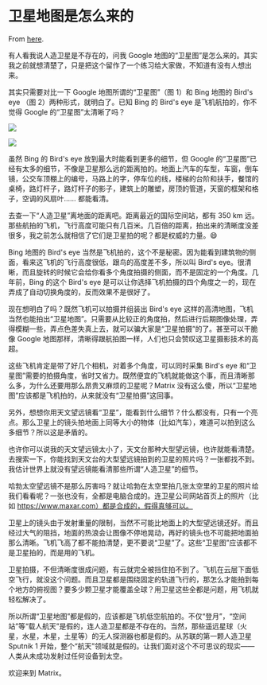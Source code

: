 # 卫星地图是怎么来的

From [here](https://yinwang1.substack.com/p/542).

有人看我说人造卫星是不存在的，问我 Google 地图的“卫星图”是怎么来的。其实我之前就想清楚了，只是把这个留作了一个练习给大家做，不知道有没有人想出来。

其实只需要对比一下 Google 地图所谓的“卫星图”（图 1）和 Bing 地图的 Bird's eye （图 2）两种形式，就明白了。已知 Bing 的 Bird's eye 是飞机航拍的，你不觉得 Google 的“卫星图”太清晰了吗？

![](https://substackcdn.com/image/fetch/w_1456,c_limit,f_auto,q_auto:good,fl_progressive:steep/https%3A%2F%2Fsubstack-post-media.s3.amazonaws.com%2Fpublic%2Fimages%2F217301e3-bdd1-406f-8008-045c2fb88f26_2000x1397.jpeg)

![](https://substackcdn.com/image/fetch/w_1456,c_limit,f_auto,q_auto:good,fl_progressive:steep/https%3A%2F%2Fsubstack-post-media.s3.amazonaws.com%2Fpublic%2Fimages%2F33cade6f-95bf-4d7d-9c9d-7a9ccfe21c36_2000x1204.jpeg)

虽然 Bing 的 Bird's eye 放到最大时能看到更多的细节，但 Google 的“卫星图”已经有太多的细节，不像是卫星那么远的距离拍的。地面上汽车的车型，车窗，倒车镜，公交车顶棚上的编号，马路上的字，停车位的线，楼梯的台阶和扶手，餐馆的桌椅，路灯杆子，路灯杆子的影子，建筑上的雕塑，房顶的管道，天窗的框架和格子，空调的风扇叶…… 都能看清。

去查一下“人造卫星”离地面的距离吧。距离最近的国际空间站，都有 350 km 远。那些航拍的飞机，飞行高度可能只有几百米。几百倍的距离，拍出来的清晰度没差很多，我之前怎么就相信了它们是卫星拍的呢？都是权威的力量。😄

Bing 地图的 Bird's eye 当然是飞机拍的，这个不是秘密。因为能看到建筑物的侧面，看来这飞机的飞行高度很低，跟鸟的高度差不多，所以叫 Bird's eye。很清晰，而且旋转的时候它会给你看多个角度拍摄的侧面，而不是固定的一个角度。几年前，Bing 的这个 Bird's eye 是可以让你选择飞机拍摄的四个角度之一的，现在弄成了自动切换角度的，反而效果不是很好了。

现在想明白了吗？既然飞机可以拍摄并组装出 Bird's eye 这样的高清地图，飞机当然也能拍出“卫星地图”。只需要从比较正的角度拍，然后进行后期图像处理，弄得模糊一些，弄点色差失真上去，就可以骗大家是“卫星拍摄”的了。甚至可以干脆像 Google 地图那样，清晰得跟航拍图一样，人们也只会赞叹这卫星摄影技术的高超。

这些飞机肯定是带了好几个相机，对着多个角度，可以同时采集 Bird's eye 和“卫星图”需要的拍摄角度，省时又省力。既然便宜的飞机就能做这个事，而且清晰那么多，为什么还要用那么昂贵又麻烦的卫星呢？Matrix 没有这么傻，所以“卫星地图”应该都是飞机拍的，从来就没有“卫星拍摄”这回事。

另外，想想你用天文望远镜看“卫星”，能看到什么细节？什么都没有，只有一个亮点。那么卫星上的镜头拍地面上同等大小的物体（比如汽车），难道可以拍到这么多细节？所以这是矛盾的。

也许你可以说我的天文望远镜太小了，天文台那种大型望远镜，也许就能看清楚。去搜索一下，你能找到天文台的大型望远镜拍到的卫星的照片吗？一张都找不到。我估计世界上就没有望远镜能看清那些所谓“人造卫星”的细节。

哈勃太空望远镜不是那么厉害吗？就让哈勃在太空里拍几张太空里的卫星的照片给我们看看呢？一张也没有，全都是电脑合成的。连卫星公司网站首页上的照片（比如 https://www.maxar.com）都是合成的，假得真够可以。

卫星上的镜头由于发射重量的限制，当然不可能比地面上的大型望远镜还好。而且经过大气的阻挡，地面的热浪会让图像不停地晃动，再好的镜头也不可能把地面拍那么清晰。飞机飞高了都不能拍清楚，更不要说“卫星”了。这些“卫星图”应该都不是卫星拍的，而是用的飞机。

卫星拍摄，不但清晰度很成问题，有云就完全被挡住拍不到了。飞机在云层下面低空飞行，就没这个问题。而且卫星都是围绕固定的轨道飞行的，那怎么才能拍到每个地方的俯视图？要多少颗卫星才能覆盖全球？用卫星这些全都是问题，用飞机就轻松解决了。

所以所谓“卫星地图”都是假的，应该都是飞机低空航拍的。不仅“登月”，“空间站”等“载人航天”是假的，连人造卫星都是不存在的。当然，那些遥远星球（火星，水星，木星，土星等）的无人探测器也都是假的。从苏联的第一颗人造卫星Sputnik 1 开始，整个“航天”领域就是假的。让我们面对这个不可思议的现实——人类从未成功发射过任何设备到太空。

欢迎来到 Matrix。
